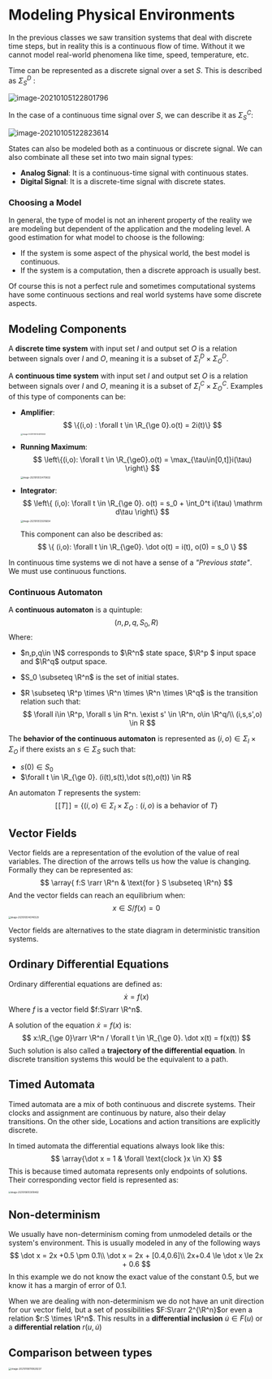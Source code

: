 # Modeling Physical Environments

In the previous classes we saw transition systems that deal with discrete time steps, but in reality this is a continuous flow of time. Without it we cannot model real-world phenomena like time, speed, temperature, etc.

Time can be represented as a discrete signal over a set $S$. This is described as $\Sigma_S^D$ :

![image-20210105122801796](Resources/Untitled/image-20210105122801796.png)

In the case of a continuous time signal over $S$, we can describe it as $\Sigma_S^C$: 

![image-20210105122823614](Resources/Untitled/image-20210105122823614.png)

 States can also be modeled both as a continuous or discrete signal. We can also combinate all these set into two main signal types:

- **Analog Signal**: It is a continuous-time signal with continuous states.
- **Digital Signal**: It is a discrete-time signal with discrete states.

### Choosing a Model

In general, the type of model is not an inherent property of the reality we are modeling but dependent of the application and the modeling level. A good estimation for what model to choose is the following:

- If the system is some aspect of the physical world, the best model is continuous.
- If the system is a computation, then a discrete approach is usually best.

Of course this is not a perfect rule and sometimes computational systems have some continuous sections and real world systems have some discrete aspects.

## Modeling Components

A **discrete time system** with input set $I$ and output set $O$ is a relation between signals over $I$ and $O$, meaning it is a subset of $\Sigma_I^D \times \Sigma_O^D$.

A **continuous time system** with input set $I$ and output set $O$ is a relation between signals over $I$ and $O$, meaning it is a subset of $\Sigma_I^C \times \Sigma_O^C$. Examples of this type of components can be:

- **Amplifier**: 
  $$
  \{(i,o) : \forall t \in \R_{\ge 0}.o(t) = 2i(t)\}
  $$
  <img src="Resources/Untitled/image-20210105124515922.png" alt="image-20210105124515922" style="zoom:25%;" />

- **Running Maximum**:
  $$
  \left\{(i,o): \forall t \in \R_{\ge0}.o(t) = \max_{\tau\in[0,t]}i(\tau) \right\}
  $$
  <img src="Resources/Untitled/image-20210105124719632.png" alt="image-20210105124719632" style="zoom:30%;" />

- **Integrator**:
  $$
  \left\{
  (i,o): \forall t \in \R_{\ge 0}. o(t) = s_0 + \int_0^t i(\tau) \mathrm d\tau
  \right\}
  $$
  <img src="Resources/Untitled/image-20210105125016654.png" alt="image-20210105125016654" style="zoom:30%;" />

  This component can also be described as:
  $$
  \{
  (i,o): \forall t \in \R_{\ge0}. \dot o(t) = i(t), o(0) = s_0
  \}
  $$

In continuous time systems  we di not have a sense of a *"Previous state"*. We must use continuous functions.

### Continuous Automaton

A **continuous automaton** is a quintuple:
$$
(n,p,q,S_0,R)
$$
Where:

- $n,p,q\in \N$ corresponds to $\R^n$ state space, $\R^p $ input space and $\R^q$ output space.

- $S_0 \subseteq \R^n$ is the set of initial states.

- $R \subseteq \R^p \times \R^n \times \R^n \times \R^q$ is the transition relation such that:
  $$
  \forall i\in \R^p, \forall s \in R^n. \exist s' \in \R^n, o\in \R^q/\\
  (i,s,s',o) \in R
  $$

The **behavior of the continuous automaton** is represented as $(i,o) \in \Sigma_I \times\Sigma_O$ if there exists an $s\in \Sigma_S$ such that:

- $s(0) \in S_0$
- $\forall t \in \R_{\ge 0}. (i(t),s(t),\dot s(t),o(t)) \in R$

An automaton $T$ represents the system:
$$
[\![T]\!] = \{(i,o) \in \Sigma_I \times\Sigma_O: (i,o) \text{ is a behavior of }T\}
$$


## Vector Fields

Vector fields are a representation of the evolution of the value of real variables. The direction of the arrows tells us how the value is changing. Formally they can be represented as:
$$
\array{
f:S \rarr \R^n & \text{for } S \subseteq \R^n}
$$
And the vector fields can reach an equilibrium when:
$$
x\in S / f(x) = 0
$$
<img src="Resources/Untitled/image-20210105140740529.png" alt="image-20210105140740529" style="zoom:30%;" />

Vector fields are alternatives to the state diagram in deterministic transition systems.

## Ordinary Differential Equations

Ordinary differential equations are defined as:
$$
\dot x = f(x)
$$
 Where $f$ is a vector field $f:S\rarr \R^n$. 

A solution of the equation $\dot x = f(x)$ is:
$$
x:\R_{\ge 0}\rarr \R^n / \forall t \in \R_{\ge 0}. \dot x(t) = f(x(t))
$$
Such solution is also called a **trajectory of the differential equation**. In discrete transition systems this would be the equivalent to a path.

## Timed Automata

Timed automata are a mix of both continuous and discrete systems. Their clocks and assignment are continuous by nature, also their delay transitions. On the other side, Locations and action transitions are explicitly discrete. 

In timed automata the differential equations always look like this:
$$
\array{\dot x = 1 & \forall \text{clock }x \in X}
$$
This is because timed automata represents only endpoints of solutions. Their corresponding vector field is represented as:

<img src="Resources/12- Modeling of Physical Environments/image-20210106103818482.png" alt="image-20210106103818482" style="zoom:30%;" />

## Non-determinism

We usually have non-determinism coming from unmodeled details or the system's environment. This is usually modeled in any of the following ways
$$
\dot x = 2x +0.5 \pm 0.1\\
\dot x = 2x + [0.4,0.6]\\
2x+0.4  \le \dot x \le 2x + 0.6
$$
In this example we do not know the exact value of the constant $0.5$, but we know it has a margin of error of $0.1$. 

When we are dealing with non-determinism we do not have an unit direction for our vector field, but a set of possibilities $F:S\rarr 2^{\R^n}$or even a relation $r:S \times \R^n$. This results in a **differential inclusion** $\dot u \in F(u)$ or a **differential relation** $r(u,\dot u)$

## Comparison between types

<img src="Resources/12- Modeling of Physical Environments/image-20210106110829237.png" alt="image-20210106110829237" style="zoom:33%;" />

